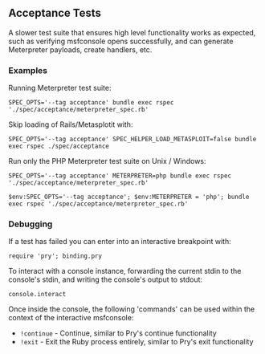 ## Acceptance Tests

A slower test suite that ensures high level functionality works as expected,
such as verifying msfconsole opens successfully, and can generate Meterpreter payloads,
create handlers, etc.

### Examples

Running Meterpreter test suite:

```
SPEC_OPTS='--tag acceptance' bundle exec rspec './spec/acceptance/meterpreter_spec.rb'
```

Skip loading of Rails/Metasplotit with:
```
SPEC_OPTS='--tag acceptance' SPEC_HELPER_LOAD_METASPLOIT=false bundle exec rspec ./spec/acceptance
```

Run only the PHP Meterpreter test suite on Unix / Windows:
```
SPEC_OPTS='--tag acceptance' METERPRETER=php bundle exec rspec './spec/acceptance/meterpreter_spec.rb'

$env:SPEC_OPTS='--tag acceptance'; $env:METERPRETER = 'php'; bundle exec rspec './spec/acceptance/meterpreter_spec.rb'
```

### Debugging

If a test has failed you can enter into an interactive breakpoint with:
```
require 'pry'; binding.pry
```

To interact with a console instance, forwarding the current stdin to the console's stdin,
and writing the console's output to stdout:

```
console.interact
```

Once inside the console, the following 'commands' can be used within the context of
the interactive msfconsole:

- `!continue` - Continue, similar to Pry's continue functionality
- `!exit` - Exit the Ruby process entirely, similar to Pry's exit functionality

